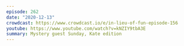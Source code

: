 ```yaml
---
episode: 262
date: "2020-12-13"
crowdcast: https://www.crowdcast.io/e/in-lieu-of-fun-episode-156
youtube: https://www.youtube.com/watch?v=kNZIY9tbA3E
summary: Mystery guest Sunday, Kate edition
---
```


